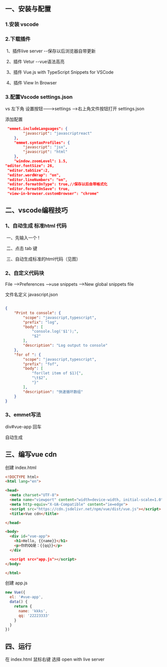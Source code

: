 ## 一、安装与配置

### 1.安装 vscode

### 2.下载插件 

​	1、插件live server --保存以后浏览器自带更新

​	2、插件 Vetur --vue语法高亮

​    3、插件  Vue.js with TypeScript Snippets for VSCode

​    4、插件 View In Browser 



### 3.配置Vscode settings.json

vs 左下角 设置按钮--->settings -->右上角文件按钮打开 settings.json

添加配置

```json
 "emmet.includeLanguages": {
        "javascript": "javascriptreact"
    },
    "emmet.syntaxProfiles": {
        "javascript": "jsx",
        "javascript": "html"
    },
    "window.zoomLevel": 1.5,
"editor.fontSize": 26,
 "editor.tabSize":2,
 "editor.wordWrap": "on",
 "editor.lineNumbers": "on",
 "editor.formatOnType": true,//保存以后自带格式化
 "editor.formatOnSave": true,
 "view-in-browser.customBrowser": "chrome"
```

## 二、vscode编程技巧

### 1、自动生成 标准html 代码

​            一、先输入一个 !

​            二、点击 tab 键

​            三、自动生成标准的html代码（见图）



### 2、自定义代码块

File -->Preferences -->use snippets -->New global snippets file 

文件名定义 javascript.json

```json

{
	"Print to console": {
		"scope": "javascript,typescript",
		"prefix": "log",
		"body": [
			"console.log('$1');",
			"$2"
		],
		"description": "Log output to console"
	},
	"for of ": {
		"scope": "javascript,typescript",
		"prefix": "fof",
		"body": [
			"for(let item of $1){",
			"\t$2",
			"}"
		],
		"description": "快速循环数组"
	}
}

```

### 3、emmet写法

div#vue-app 回车

自动生成

<div id="vue-app"></div>



## 三、编写vue cdn

创建 index.html

```html
<!DOCTYPE html>
<html lang="en">

<head>
  <meta charset="UTF-8">
  <meta name="viewport" content="width=device-width, initial-scale=1.0">
  <meta http-equiv="X-UA-Compatible" content="ie=edge">
  <script src="https://cdn.jsdelivr.net/npm/vue/dist/vue.js"></script>
  <title>Vue cdn</title>

</head>

<body>
  <div id="vue-app">
    <h1>Hello, {{name}}</h1>
    <p>你的QQ是：{{qq}}</p>
  </div

  <script src="app.js"></script>
</body>

</html>
```

创建 app.js

```js
new Vue({
  el: '#vue-app',
  data() {
    return {
      name: 'kkks',
      qq: '22223333'
    }
  }
})
```

## 四、运行

在 index.html 鼠标右键 选择 open with live server